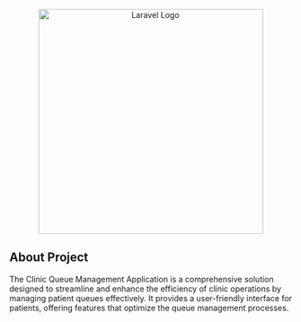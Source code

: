 <p align="center"><a href="https://laravel.com" target="_blank"><img src="https://raw.githubusercontent.com/laravel/art/master/logo-lockup/5%20SVG/2%20CMYK/1%20Full%20Color/laravel-logolockup-cmyk-red.svg" width="400" alt="Laravel Logo"></a></p>

## About Project

The Clinic Queue Management Application is a comprehensive solution designed to streamline and enhance the efficiency of clinic operations by managing patient queues effectively. It provides a user-friendly interface for patients, offering features that optimize the queue management processes.
